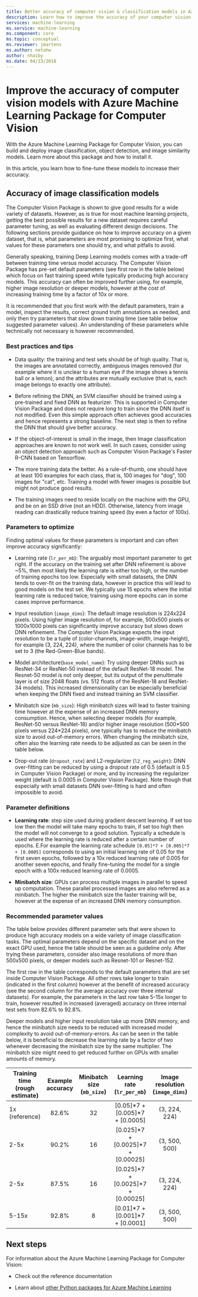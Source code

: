 ```yaml
---
title: Better accuracy of computer vision & classification models in Azure Machine Learning
description: Learn how to improve the accuracy of your computer vision image classification, object detection, and image similarity models using the Azure Machine Learning Package for Computer Vision. 
services: machine-learning
ms.service: machine-learning
ms.component: core
ms.topic: conceptual
ms.reviewer: jmartens
ms.author: netahw
author: nhaiby
ms.date: 04/23/2018
---
```


# Improve the accuracy of computer vision models with Azure Machine Learning Package for Computer Vision

With the Azure Machine Learning Package for Computer Vision, you can build and deploy image classification, object detection, and image similarity models. Learn more about this package and how to install it.

In this article, you learn how to fine-tune these models to increase their accuracy. 

## Accuracy of image classification models

The Computer Vision Package is shown to give good results for a wide variety of datasets. However, as is true for most machine learning projects, getting the best possible results for a new dataset requires careful parameter tuning, as well as evaluating different design decisions. The following sections provide guidance on how to improve accuracy on a given dataset, that is, what parameters are most promising to optimize first, what values for these parameters one should try, and what pitfalls to avoid.

Generally speaking, training Deep Learning models comes with a trade-off between training time versus model accuracy. The Computer Vision Package has pre-set default parameters (see first row in the table below) which focus on fast training speed while typically producing high accuracy models. This accuracy can often be improved further using, for example,  higher image resolution or deeper models, however at the cost of increasing training time by a factor of 10x or more.

It is recommended that you first work with the default parameters, train a model, inspect the results, correct ground truth annotations as needed, and only then try parameters that slow down training time (see table below suggested parameter values). An understanding of these parameters while technically not necessary is however recommended.


### Best practices and tips

* Data quality: the training and test sets should be of high quality. That is, the images are annotated correctly, ambiguous images removed (for example where it is unclear to a human eye if the image shows a tennis ball or a lemon), and the attributes are mutually exclusive (that is, each image belongs to exactly one attribute).

* Before refining the DNN, an SVM classifier should be trained using a pre-trained and fixed DNN as featurizer. This is supported in Computer Vision Package and does not require long to train since the DNN itself is not modified. Even this simple approach often achieves good accuracies and hence represents a strong baseline. The next step is then to refine the DNN that should give better accuracy.

* If the object-of-interest is small in the image, then Image classification approaches are known to not work well. In such cases, consider using an object detection approach such as Computer Vision Package's Faster R-CNN based on Tensorflow.

* The more training data the better. As a rule-of-thumb, one should have at least 100 examples for each class, that is, 100 images for "dog", 100 images for "cat", etc. Training a model with fewer images is possible but might not produce good results.

* The training images need to reside locally on the machine with the GPU, and be on an SSD drive (not an HDD). Otherwise, latency from image reading can drastically reduce training speed (by even a factor of 100x).


### Parameters to optimize

Finding optimal values for these parameters is important and can often improve accuracy significantly:
* Learning rate (`lr_per_mb`): The arguably most important parameter to get right. If the accuracy on the training set after DNN refinement is above ~5%, then most likely the learning rate is either too high, or the number of training epochs too low. Especially with small datasets, the DNN tends to over-fit on the training data, however in practice this will lead to good models on the test set. We typically use 15 epochs where the initial learning rate is reduced twice; training using more epochs can in some cases improve performance.

* Input resolution (`image_dims`): The default image resolution is 224x224 pixels. Using higher image resolution of, for example, 500x500 pixels or 1000x1000 pixels can significantly improve accuracy but slows down DNN refinement. The Computer Vision Package expects the input resolution to be a tuple of (color-channels, image-width, image-height), for example (3, 224, 224), where the number of color channels has to be set to 3 (the Red-Green-Blue bands).

* Model architecture(`base_model_name`): Try using deeper DNNs such as ResNet-34 or ResNet-50 instead of the default ResNet-18 model. The Resnet-50 model is not only deeper, but its output of the penultimate layer is of size 2048 floats (vs. 512 floats of the ResNet-18 and ResNet-34 models). This increased dimensionality can be especially beneficial when keeping the DNN fixed and instead training an SVM classifier.

* Minibatch size (`mb_size`): High minibatch sizes will lead to faster training time however at the expense of an increased DNN memory consumption. Hence, when selecting deeper models (for example, ResNet-50 versus ResNet-18) and/or higher image resolution (500\*500 pixels versus 224\*224 pixels), one typically has to reduce the minibatch size to avoid out-of-memory errors. When changing the minibatch size, often also the learning rate needs to be adjusted as can be seen in the table below.
* Drop-out rate (`dropout_rate`) and L2-regularizer (`l2_reg_weight`): DNN over-fitting can be reduced by using a dropout rate of 0.5 (default is 0.5 in Computer Vision Package) or more, and by increasing the regularizer weight (default is 0.0005 in Computer Vision Package). Note though that especially with small datasets DNN over-fitting is hard and often impossible to avoid.


### Parameter definitions

- **Learning rate**: step size used during gradient descent learning. If set too low then the model will take many epochs to train, if set too high then the model will not converge to a good solution. Typically a schedule is used where the learning rate is reduced after a certain number of epochs. E.For example the learning rate schedule `[0.05]*7 + [0.005]*7 + [0.0005]` corresponds to using an initial learning rate of 0.05 for the first seven epochs, followed by a 10x reduced learning rate of 0.005 for another seven epochs, and finally fine-tuning the model for a single epoch with a 100x reduced learning rate of 0.0005.

- **Minibatch size**: GPUs can process multiple images in parallel to speed up computation. These parallel processed images are also referred as a minibatch. The higher the minibatch size the faster training will be, however at the expense of an increased DNN memory consumption.

### Recommended parameter values

The table below provides different parameter sets that were shown to produce high accuracy models on a wide variety of image classification tasks. The optimal parameters depend on the specific dataset and on the exact GPU used, hence the table should be seen as a guideline only. After trying these parameters, consider also image resolutions of more than 500x500 pixels, or deeper models such as Resnet-101 or Resnet-152.

The first row in the table corresponds to the default parameters that are set inside Computer Vision Package. All other rows take longer to train (indicated in the first column) however at the benefit of increased accuracy (see the second column for the average accuracy over three internal datasets). For example, the parameters in the last row take 5-15x longer to train, however resulted in increased (averaged) accuracy on three internal test sets from 82.6% to 92.8%.

Deeper models and higher input resolution take up more DNN memory, and hence the minibatch size needs to be reduced with increased model complexity to avoid out-of-memory-errors. As can be seen in the table below, it is beneficial to decrease the learning rate by a factor of two whenever decreasing the minibatch size by the same multiplier. The minibatch size might need to get reduced further on GPUs with smaller amounts of memory.

| Training time (rough estimate) | Example accuracy | Minibatch size (`mb_size`) | Learning rate (`lr_per_mb`) | Image resolution (`image_dims`) | DNN architecture (`base_model_name`) |
|------------- |:-------------:|:-------------:|:-----:|:-----:|:---:|
| 1x (reference) | 82.6% | 32 | [0.05]\*7  + [0.005]\*7  + [0.0005]  | (3, 224, 224) | ResNet18_ImageNet_CNTK |
| 2-5x    | 90.2% | 16 | [0.025]\*7 + [0.0025]\*7 + [0.00025] | (3, 500, 500) | ResNet18_ImageNet_CNTK |
| 2-5x    | 87.5% | 16 | [0.025]\*7 + [0.0025]\*7 + [0.00025] | (3, 224, 224) | ResNet50_ImageNet_CNTK |
| 5-15x        | 92.8% |  8 | [0.01]\*7  + [0.001]\*7  + [0.0001]  | (3, 500, 500) | ResNet50_ImageNet_CNTK |


## Next steps

For information about the Azure Machine Learning Package for Computer Vision:
+ Check out the reference documentation

+ Learn about [other Python packages for Azure Machine Learning](reference-python-package-overview.md)